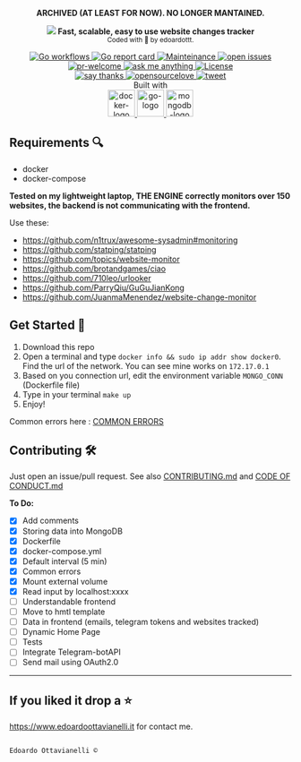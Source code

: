 <p align="center">
  <b>
  ARCHIVED (AT LEAST FOR NOW). NO LONGER MANTAINED.
  </b>
</p>


<p align="center">
  <!-- logo -->
  <img src="https://github.com/edoardottt/gochanges/blob/master/images/gochanges.png">
  <b>Fast, scalable, easy to use website changes tracker</b><br>
  <sub>
    Coded with 💙 by edoardottt.
  </sub>
</p>
<!-- badges -->
<p align="center">
  <!-- build -->
  <a href="#">
    <img src="https://github.com/edoardottt/gochanges/workflows/Go/badge.svg" alt="Go workflows" />
  </a>
  <!-- go report card -->
  <a href="https://goreportcard.com/report/github.com/edoardottt/gochanges">
    <img src="https://goreportcard.com/badge/github.com/edoardottt/gochanges" alt="Go report card" />
  </a>
    <!-- mainteinance -->
  <a href="https://edoardoottavianelli.it">
    <img src="https://img.shields.io/badge/Maintained%3F-yes-green.svg" alt="Mainteinance" />
  </a>
      <!-- open-issues -->
  <a href="https://edoardoottavianelli.it">
    <img src="https://img.shields.io/github/issues/Naereen/StrapDown.js.svg" alt="open issues" />
  </a>
  
  <br>
  
  <!-- pr-welcome -->
  <a href="https://edoardoottavianelli.it">
    <img src="https://img.shields.io/badge/PRs-welcome-brightgreen.svg?style=flat-square" alt="pr-welcome" />
  </a>
  <!-- ask-me-anything -->
  <a href="https://edoardoottavianelli.it">
    <img src="https://img.shields.io/badge/Ask%20me-anything-1abc9c.svg" alt="ask me anything" />
  </a>
  <!-- license AGPLv3.0 -->
  <a href="https://github.com/edoardottt/gochanges/blob/master/LICENSE">
    <img src="https://github.com/edoardottt/gochanges/blob/master/images/licenseBadge.svg" alt="License" />
  </a>

  <br>
  <!-- Say thanks -->
  <a href="https://saythanks.io/to/edoardott%40gmail.com">
    <img src="https://img.shields.io/badge/Say%20Thanks-!-1EAEDB.svg" alt="say thanks" />
  </a>
    <!-- Open-source-love -->
  <a href="https://edoardoottavianelli.it">
    <img src="https://badges.frapsoft.com/os/v2/open-source.png?v=103" alt="opensourcelove" />
  </a>
  <!-- Tweet -->
  <a href="https://twitter.com/intent/tweet?text=Try%20this%20amazing%20tool!%20Just%20love%20it!%20https%3A%2F%2Fgithub.com%2Fedoardottt%2Fgochanges">
    <img src="https://img.shields.io/twitter/url/http/shields.io.svg?style=social" alt="tweet" />
  </a>
  
  <br>
  Built with<br>
  <!-- docker logo-->
  <a href="https://docker.com">
    <img widht="48" height="48" src="https://github.com/edoardottt/gochanges/blob/master/images/docker-logo.png" alt="docker-logo" />
  </a>
  <!-- go logo-->
  <a href="https://golang.org">
    <img widht="48" height="48" src="https://github.com/edoardottt/gochanges/blob/master/images/golang-logo.png" alt="go-logo" />
  </a>
  <!-- mongodb logo-->
  <a href="https://mongodb.com">
    <img widht="48" height="48" src="https://github.com/edoardottt/gochanges/blob/master/images/mongodb-logo.png" alt="mongodb-logo" />
  </a>
</p>

Requirements 🔍
----------

- docker
- docker-compose

**Tested on my lightweight laptop, THE ENGINE correctly monitors over 150 websites, the backend is not communicating with the frontend.**

Use these:

- https://github.com/n1trux/awesome-sysadmin#monitoring
- https://github.com/statping/statping
- https://github.com/topics/website-monitor
- https://github.com/brotandgames/ciao
- https://github.com/710leo/urlooker
- https://github.com/ParryQiu/GuGuJianKong
- https://github.com/JuanmaMenendez/website-change-monitor


Get Started 🎉
-------

1. Download this repo
2. Open a terminal and type `docker info && sudo ip addr show docker0`. Find the url of the network.
  You can see mine works on `172.17.0.1`
3. Based on you connection url, edit the environment variable `MONGO_CONN` (Dockerfile file)
4. Type in your terminal `make up`
5. Enjoy!

Common errors here : [COMMON ERRORS](https://github.com/edoardottt/gochanges/blob/master/COMMON_ERRORS.md)

Contributing 🛠
-------

Just open an issue/pull request. See also [CONTRIBUTING.md](https://github.com/edoardottt/gochanges/blob/master/CONTRIBUTING.md) and [CODE OF CONDUCT.md](https://github.com/edoardottt/gochanges/blob/master/CODE_OF_CONDUCT.md)

**To Do:**

- [x] Add comments
- [x] Storing data into MongoDB
- [x] Dockerfile
- [x] docker-compose.yml
- [x] Default interval (5 min)
- [x] Common errors
- [x] Mount external volume
- [x] Read input by localhost:xxxx
- [ ] Understandable frontend
- [ ] Move to hmtl template
- [ ] Data in frontend (emails, telegram tokens and websites tracked)
- [ ] Dynamic Home Page
- [ ] Tests
- [ ] Integrate Telegram-botAPI
- [ ] Send mail using OAuth2.0

--------------------------
If you liked it drop a :star:
--------------------------

https://www.edoardoottavianelli.it for contact me.


  
                                                                            Edoardo Ottavianelli ©

